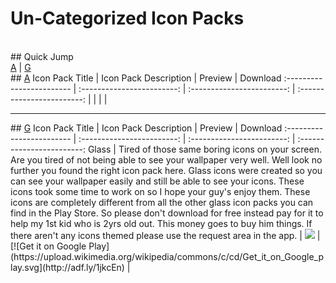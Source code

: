 # Un-Categorized Icon Packs
<br>
## Quick Jump <br>
<a href='#a'>A</a> | <a href='#g'>G</a>
<br>
## <a href='#a'>A</a>
Icon Pack Title                  | Icon Pack Description               | Preview             | Download 
:------------------------ | :------------------------: | :------------------------: | :------------------------:
| | | |
<hr>
## <a href='#g'>G</a>
Icon Pack Title                  | Icon Pack Description               | Preview             | Download 
:------------------------ | :------------------------: | :------------------------: | :------------------------:
Glass | Tired of those same boring icons on your screen. Are you tired of not being able to see your wallpaper very well. Well look no further you found the right icon pack here. Glass icons were created so you can see your wallpaper easily and still be able to see your icons. These icons took some time to work on so I hope your guy's enjoy them. These icons are completely different from all the other glass icon packs you can find in the Play Store. So please don't download for free instead pay for it to help my 1st kid who is 2yrs old out. This money goes to buy him things. If there aren't any icons themed please use the request area in the app.  | <img src='https://lh3.googleusercontent.com/E8IedkT35xKgWv6m1nN8BsA7cWi-E_tqdidMOAC7ovByAVU_jkLjNRqyfhqztLbWQAg=h900'> | [![Get it on Google Play](https://upload.wikimedia.org/wikipedia/commons/c/cd/Get_it_on_Google_play.svg](http://adf.ly/1jkcEn) |
